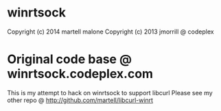 winrtsock
=========
Copyright (c) 2014 martell malone <martell malone at g mail dot com>
Copyright (c) 2013 jmorrill @ codeplex

Original code base @ winrtsock.codeplex.com
=========

This is my attempt to hack on winrtsock to support libcurl
Please see my other repo @
http://github.com/martell/libcurl-winrt

